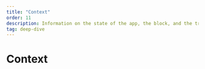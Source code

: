 ```yaml
---
title: "Context"
order: 11
description: Information on the state of the app, the block, and the transaction
tag: deep-dive
---
```


# Context
